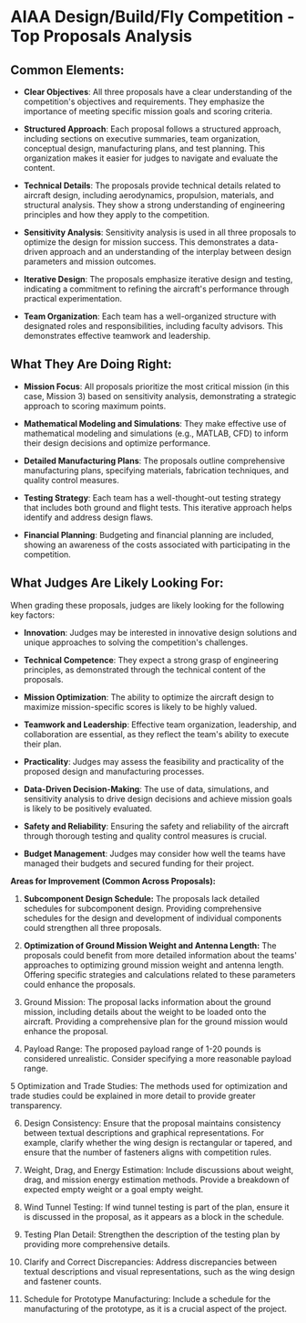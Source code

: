 # AIAA Design/Build/Fly Competition - Top Proposals Analysis

## Common Elements:

- **Clear Objectives**: All three proposals have a clear understanding of the competition's objectives and requirements. They emphasize the importance of meeting specific mission goals and scoring criteria.

- **Structured Approach**: Each proposal follows a structured approach, including sections on executive summaries, team organization, conceptual design, manufacturing plans, and test planning. This organization makes it easier for judges to navigate and evaluate the content.

- **Technical Details**: The proposals provide technical details related to aircraft design, including aerodynamics, propulsion, materials, and structural analysis. They show a strong understanding of engineering principles and how they apply to the competition.

- **Sensitivity Analysis**: Sensitivity analysis is used in all three proposals to optimize the design for mission success. This demonstrates a data-driven approach and an understanding of the interplay between design parameters and mission outcomes.

- **Iterative Design**: The proposals emphasize iterative design and testing, indicating a commitment to refining the aircraft's performance through practical experimentation.

- **Team Organization**: Each team has a well-organized structure with designated roles and responsibilities, including faculty advisors. This demonstrates effective teamwork and leadership.

## What They Are Doing Right:

- **Mission Focus**: All proposals prioritize the most critical mission (in this case, Mission 3) based on sensitivity analysis, demonstrating a strategic approach to scoring maximum points.

- **Mathematical Modeling and Simulations**: They make effective use of mathematical modeling and simulations (e.g., MATLAB, CFD) to inform their design decisions and optimize performance.

- **Detailed Manufacturing Plans**: The proposals outline comprehensive manufacturing plans, specifying materials, fabrication techniques, and quality control measures.

- **Testing Strategy**: Each team has a well-thought-out testing strategy that includes both ground and flight tests. This iterative approach helps identify and address design flaws.

- **Financial Planning**: Budgeting and financial planning are included, showing an awareness of the costs associated with participating in the competition.

## What Judges Are Likely Looking For:

When grading these proposals, judges are likely looking for the following key factors:

- **Innovation**: Judges may be interested in innovative design solutions and unique approaches to solving the competition's challenges.

- **Technical Competence**: They expect a strong grasp of engineering principles, as demonstrated through the technical content of the proposals.

- **Mission Optimization**: The ability to optimize the aircraft design to maximize mission-specific scores is likely to be highly valued.

- **Teamwork and Leadership**: Effective team organization, leadership, and collaboration are essential, as they reflect the team's ability to execute their plan.

- **Practicality**: Judges may assess the feasibility and practicality of the proposed design and manufacturing processes.

- **Data-Driven Decision-Making**: The use of data, simulations, and sensitivity analysis to drive design decisions and achieve mission goals is likely to be positively evaluated.

- **Safety and Reliability**: Ensuring the safety and reliability of the aircraft through thorough testing and quality control measures is crucial.

- **Budget Management**: Judges may consider how well the teams have managed their budgets and secured funding for their project.




**Areas for Improvement (Common Across Proposals):**

1.  **Subcomponent Design Schedule:** The proposals lack detailed schedules for subcomponent design. Providing comprehensive schedules for the design and development of individual components could strengthen all three proposals.
    
2.  **Optimization of Ground Mission Weight and Antenna Length:** The proposals could benefit from more detailed information about the teams' approaches to optimizing ground mission weight and antenna length. Offering specific strategies and calculations related to these parameters could enhance the proposals.


3. Ground Mission: The proposal lacks information about the ground mission, including details about the weight to be loaded onto the aircraft. Providing a comprehensive plan for the ground mission would enhance the proposal.

4. Payload Range: The proposed payload range of 1-20 pounds is considered unrealistic. Consider specifying a more reasonable payload range.

5 Optimization and Trade Studies: The methods used for optimization and trade studies could be explained in more detail to provide greater transparency.

6. Design Consistency: Ensure that the proposal maintains consistency between textual descriptions and graphical representations. For example, clarify whether the wing design is rectangular or tapered, and ensure that the number of fasteners aligns with competition rules.

7. Weight, Drag, and Energy Estimation: Include discussions about weight, drag, and mission energy estimation methods. Provide a breakdown of expected empty weight or a goal empty weight.

8. Wind Tunnel Testing: If wind tunnel testing is part of the plan, ensure it is discussed in the proposal, as it appears as a block in the schedule.

9. Testing Plan Detail: Strengthen the description of the testing plan by providing more comprehensive details.

10. Clarify and Correct Discrepancies: Address discrepancies between textual descriptions and visual representations, such as the wing design and fastener counts.

11. Schedule for Prototype Manufacturing: Include a schedule for the manufacturing of the prototype, as it is a crucial aspect of the project.
